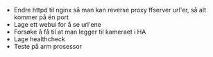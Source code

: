* Endre httpd til nginx så man kan reverse proxy ffserver url'er, så alt kommer på én port
* Lage ett webui for å se url'ene
* Forsøke å få til at man legger til kameraet i HA
* Lage healthcheck
* Teste på arm prosessor